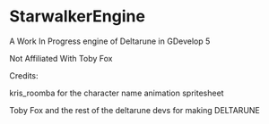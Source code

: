 # StarwalkerEngine
A Work In Progress engine of Deltarune in GDevelop 5


Not Affiliated With Toby Fox



Credits: 

kris_roomba for the character name animation spritesheet

Toby Fox and the rest of the deltarune devs for making DELTARUNE
